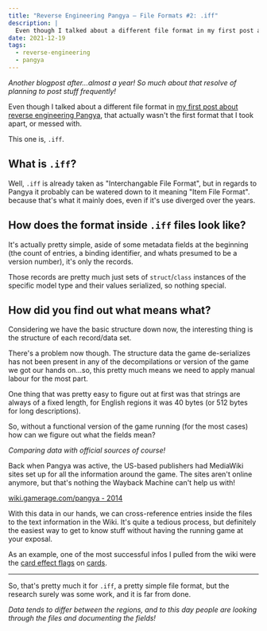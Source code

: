 ```yaml
---
title: "Reverse Engineering Pangya – File Formats #2: .iff"
description: |
  Even though I talked about a different file format in my first post about reverse engineering Pangya, that actually wasn't the first format that I took apart, or messed with.
date: 2021-12-19
tags:
  - reverse-engineering
  - pangya
---
```


_Another blogpost after...almost a year! So much about that resolve of planning to post stuff frequently!_

Even though I talked about a different file format in [my first post about reverse engineering Pangya](https://desu.blog/reverse-engineering-pangya-file-formats-1-dat), that actually wasn't the first format that I took apart, or messed with.<!--more-->

This one is, `.iff`.

## What is `.iff`?

Well, `.iff` is already taken as "Interchangable File Format", but in regards to Pangya it probably can be watered down to it meaning "Item File Format". because that's what it mainly does, even if it's use diverged over the years.

## How does the format inside `.iff` files look like?

It's actually pretty simple, aside of some metadata fields at the beginning (the count of entries, a binding identifier, and whats presumed to be a version number), it's only the records.

Those records are pretty much just sets of `struct`/`class` instances of the specific model type and their values serialized, so nothing special.

## How did you find out what means what?

Considering we have the basic structure down now, the interesting thing is the structure of each record/data set.

There's a problem now though. The structure data the game de-serializes has not been present in any of the decompilations or version of the game we got our hands on...so, this pretty much means we need to apply manual labour for the most part.

One thing that was pretty easy to figure out at first was that strings are always of a fixed length, for English regions it was 40 bytes (or 512 bytes for long descriptions).

So, without a functional version of the game running (for the most cases) how can we figure out what the fields mean?

_Comparing data with official sources of course!_

Back when Pangya was active, the US-based publishers had MediaWiki sites set up for all the information around the game. The sites aren't online anymore, but that's nothing the Wayback Machine can't help us with!

[wiki.gamerage.com/pangya - 2014](https://web.archive.org/web/20141123154403/http://wiki.gamerage.com/pangya/index.php/Main_Page)

With this data in our hands, we can cross-reference entries inside the files to the text information in the Wiki. It's quite a tedious process, but definitely the easiest way to get to know stuff without having the running game at your exposal.

As an example, one of the most successful infos I pulled from the wiki were the [card effect flags](https://github.com/retreev/PangLib/blob/master/PangLib.IFF/Models/Flags/CardEffectFlag.cs) on [cards](https://github.com/retreev/PangLib/blob/master/PangLib.IFF/Models/Data/Card.cs).

----

So, that's pretty much it for `.iff`, a pretty simple file format, but the research surely was some work, and it is far from done.

_Data tends to differ between the regions, and to this day people are looking through the files and documenting the fields!_